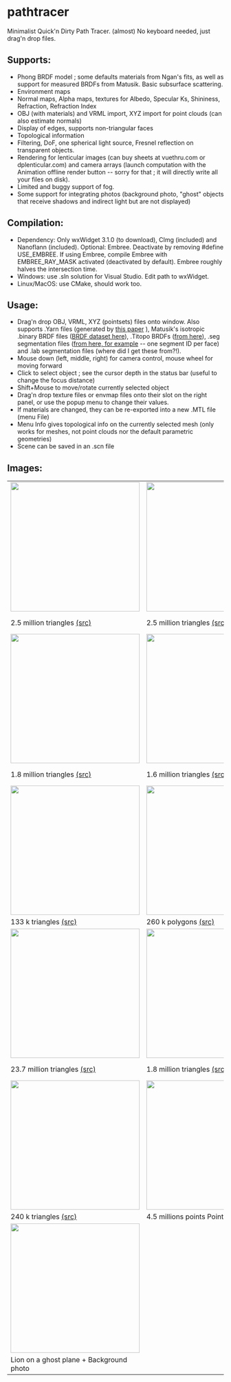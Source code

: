 # pathtracer
Minimalist Quick'n Dirty Path Tracer. (almost) No keyboard needed, just drag'n drop files.

## Supports:
* Phong BRDF model ; some defaults materials from Ngan's fits, as well as support for measured BRDFs from Matusik. Basic subsurface scattering.
* Environment maps
* Normal maps, Alpha maps, textures for Albedo, Specular Ks, Shininess, Refraction, Refraction Index
* OBJ (with materials) and VRML import, XYZ import for point clouds (can also estimate normals)
* Display of edges, supports non-triangular faces
* Topological information
* Filtering, DoF, one spherical light source, Fresnel reflection on transparent objects.
* Rendering for lenticular images (can buy sheets at vuethru.com or dplenticular.com) and camera arrays (launch computation with the Animation offline render button -- sorry for that ; it will directly write all your files on disk).
* Limited and buggy support of fog.
* Some support for integrating photos (background photo, "ghost" objects that receive shadows and indirect light but are not displayed)

## Compilation:
* Dependency: Only wxWidget 3.1.0 (to download), CImg (included) and Nanoflann (included). Optional: Embree. Deactivate by removing #define USE_EMBREE. If using Embree, compile Embree with EMBREE_RAY_MASK activated (deactivated by default). Embree roughly halves the intersection time.
* Windows: use .sln solution for Visual Studio. Edit path to wxWidget.
* Linux/MacOS: use CMake, should work too.

## Usage:
* Drag'n drop OBJ, VRML, XYZ (pointsets) files onto window. Also supports .Yarn files (generated by [this paper](https://www.cs.cornell.edu/projects/ctcloth/#proc-sig15) ), Matusik's isotropic .binary BRDF files ([BRDF dataset here](https://cdfg.csail.mit.edu/wojciech/brdfdatabase)), .Titopo BRDFs ([from here](https://perso.liris.cnrs.fr/guillaume.lavoue/data/BRDFs/)), .seg segmentation files ([from here, for example](https://segeval.cs.princeton.edu/) -- one segment ID per face) and .lab segmentation files (where did I get these from?!).
* Mouse down (left, middle, right) for camera control, mouse wheel for moving forward
* Click to select object ; see the cursor depth in the status bar (useful to change the focus distance)
* Shift+Mouse to move/rotate currently selected object
* Drag'n drop texture files or envmap files onto their slot on the right panel, or use the popup menu to change their values.
* If materials are changed, they can be re-exported into a new .MTL file (menu File)
* Menu Info gives topological info on the currently selected mesh (only works for meshes, not point clouds nor the default parametric geometries)
* Scene can be saved in an .scn file

## Images:

<table>
  <tr>  
  <td> <img src="https://github.com/nbonneel/pathtracer/raw/master/img/bot.jpg" width="300"> </td>
  <td> <img src="https://github.com/nbonneel/pathtracer/raw/master/img/botNew.jpg" width="300"> </td>
  <td> <img src="https://github.com/nbonneel/pathtracer/raw/master/img/botTransp.jpg" width="300"> </td>
  </tr>
  <tr> 
  <td> 2.5 million triangles <a href="https://www.cgtrader.com/free-3d-models/character/sci-fi/24h-burnoutbot">(src)</a></td>
  <td> 2.5 million triangles <a href="https://www.cgtrader.com/free-3d-models/character/sci-fi/24h-burnoutbot">(src)</a></td>
  <td> 2.5 million triangles, entirely transparent <a href="https://www.cgtrader.com/free-3d-models/character/sci-fi/24h-burnoutbot">(src)</a></td>
  </tr>
  <tr>  
  <td> <img src="https://github.com/nbonneel/pathtracer/raw/master/img/babyroom.jpg" width="300"> </td>
  <td> <img src="https://github.com/nbonneel/pathtracer/raw/master/img/americanGirl.jpg" width="300"> </td>
  <td> <img src="https://github.com/nbonneel/pathtracer/raw/master/img/theBuilding.jpg" width="300"> </td>
  </tr>
  <tr> 
  <td> 1.8 million triangles <a href="https://www.cgtrader.com/free-3d-models/interior/bedroom/decor-for-children">(src)</a></td>
  <td> 1.6 million triangles <a href="https://www.turbosquid.com/3d-models/free-obj-model-american-beauty/904057">(src)</a></td>
  <td> 3.1 million triangles, includes transparency <a href="https://www.blendswap.com/blends/view/73806">(src)</a></td>
  </tr>
  <tr>  
  <td> <img src="https://github.com/nbonneel/pathtracer/raw/master/img/ponies.jpg" width="300"> </td>
  <td> <img src="https://github.com/nbonneel/pathtracer/raw/master/img/man.jpg" width="300"> </td>
  <td> <img src="https://github.com/nbonneel/pathtracer/raw/master/img/lion.jpg" width="300"> </td>
  </tr>
  <tr> 
  <td> 133 k triangles <a href="https://www.blendswap.com/blends/view/70960">(src)</a></td>
  <td> 260 k polygons <a href="https://www.cgtrader.com/free-3d-models/character/man/3d-scan-man">(src)</a> </td>
  <td> 1.8 k triangles + normal map <a href="https://www.cgtrader.com/free-3d-models/animals/mammal/lion-statue-low-poly">(src)</a></td>
  </tr>
   <tr>  
  <td> <img src="https://github.com/nbonneel/pathtracer/raw/master/img/antiqueOffice.jpg" width="300"> </td>
  <td> <img src="https://github.com/nbonneel/pathtracer/raw/master/img/antiqueRoom.jpg" width="300"> </td>
  <td> <img src="https://github.com/nbonneel/pathtracer/raw/master/img/ship.jpg" width="300"> </td>
  </tr>
  <tr> 
  <td> 23.7 million triangles <a href="https://www.blendswap.com/blends/view/83895">(src)</a></td>
  <td> 1.8 million triangles <a href="https://www.blendswap.com/blends/view/86774">(src)</a></td>
  <td> 2.5 k polygons + normal map, alpha map and edges display <a href="https://www.cgtrader.com/free-3d-models/watercraft/other/ghost-ship">(src)</a></td>
  </tr>
  
  <tr>  
  <td> <img src="https://github.com/nbonneel/pathtracer/raw/master/img/alien.jpg" width="300"> </td>
  <td> <img src="https://github.com/nbonneel/pathtracer/raw/master/img/mepointcloud.jpg" width="300"> </td>
  <td><a href="https://www.youtube.com/watch?v=_L8Au4MOjr8"><img src="https://img.youtube.com/vi/_L8Au4MOjr8/0.jpg" width="300"></a></td>  
  </tr>
  <tr> 
  <td> 240 k triangles <a href="https://www.cgtrader.com/free-3d-print-models/miniatures/figurines/raisher-the-sky-reaper-printable-bust">(src)</a></td>
  <td> 4.5 millions points Point Cloud</td>
  <td> Lenticular images</td>
  </tr>
  
  <tr>  
  <td> <img src="https://github.com/nbonneel/pathtracer/raw/master/img/lionPhoto.jpg" width="300"> </td>
  <td> </td>
  <td> </td>  
  </tr>
  <tr> 
  <td>Lion on a ghost plane + Background photo</td>
  <td> </td>
  <td> </td>
  </tr>  
  
  </table>
